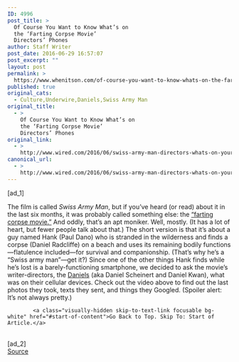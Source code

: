 ```yaml
---
ID: 4996
post_title: >
  Of Course You Want to Know What’s on
  the ‘Farting Corpse Movie’
  Directors’ Phones
author: Staff Writer
post_date: 2016-06-29 16:57:07
post_excerpt: ""
layout: post
permalink: >
  https://www.whenitson.com/of-course-you-want-to-know-whats-on-the-farting-corpse-movie-directors-phones/
published: true
original_cats:
  - Culture,Underwire,Daniels,Swiss Army Man
original_title:
  - >
    Of Course You Want to Know What’s on
    the ‘Farting Corpse Movie’
    Directors’ Phones
original_link:
  - >
    http://www.wired.com/2016/06/swiss-army-man-directors-whats-on-your-phone/
canonical_url:
  - >
    http://www.wired.com/2016/06/swiss-army-man-directors-whats-on-your-phone/
---
```

 [ad_1]
<br><div id="start-of-content"><p>The film is called <em>Swiss Army Man</em>, but if you’ve heard (or read) about it in the last six months, it was probably called something else: the <a href="http://www.thewrap.com/daniel-radcliffes-farting-corpse-movie-watch-the-swiss-army-man-trailer-video/" target="_blank">“farting corpse movie.”</a> And oddly, that’s an apt moniker. Well, mostly. (It has a lot of heart, but fewer people talk about that.) The short version is that it’s about a guy named Hank (Paul Dano) who is stranded in the wilderness and finds a corpse (Daniel Radcliffe) on a beach and uses its remaining bodily functions—flatulence included—for survival and companionship. (That’s why he’s a “Swiss army man”—get it?) Since one of the other things Hank finds while he’s lost is a barely-functioning smartphone, we decided to ask the movie’s writer-directors, the <a href="http://www.danieldaniel.us/" target="_blank">Daniels</a> (aka Daniel Scheinert and Daniel Kwan), what was on their cellular devices. Check out the video above to find out the last photos they took, texts they sent, and things they Googled. (Spoiler alert: It’s not always pretty.)  </p>

			<a class="visually-hidden skip-to-text-link focusable bg-white" href="#start-of-content">Go Back to Top. Skip To: Start of Article.</a>

			
</div>
<br>[ad_2]
<br><a href="http://www.wired.com/2016/06/swiss-army-man-directors-whats-on-your-phone/">Source </a>